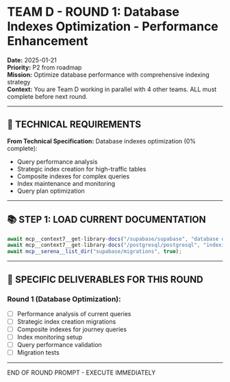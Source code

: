 # TEAM D - ROUND 1: Database Indexes Optimization - Performance Enhancement

**Date:** 2025-01-21  
**Priority:** P2 from roadmap  
**Mission:** Optimize database performance with comprehensive indexing strategy  
**Context:** You are Team D working in parallel with 4 other teams. ALL must complete before next round.

---

## 🎯 TECHNICAL REQUIREMENTS

**From Technical Specification:**
Database indexes optimization (0% complete):
- Query performance analysis
- Strategic index creation for high-traffic tables
- Composite indexes for complex queries
- Index maintenance and monitoring
- Query plan optimization

---

## 📚 STEP 1: LOAD CURRENT DOCUMENTATION

```typescript
await mcp__context7__get-library-docs("/supabase/supabase", "database optimization", 5000);
await mcp__context7__get-library-docs("/postgresql/postgresql", "indexing performance", 3000);
await mcp__serena__list_dir("supabase/migrations", true);
```

---

## 🎯 SPECIFIC DELIVERABLES FOR THIS ROUND

### Round 1 (Database Optimization):
- [ ] Performance analysis of current queries
- [ ] Strategic index creation migrations
- [ ] Composite indexes for journey queries
- [ ] Index monitoring setup
- [ ] Query performance validation
- [ ] Migration tests

---

END OF ROUND PROMPT - EXECUTE IMMEDIATELY